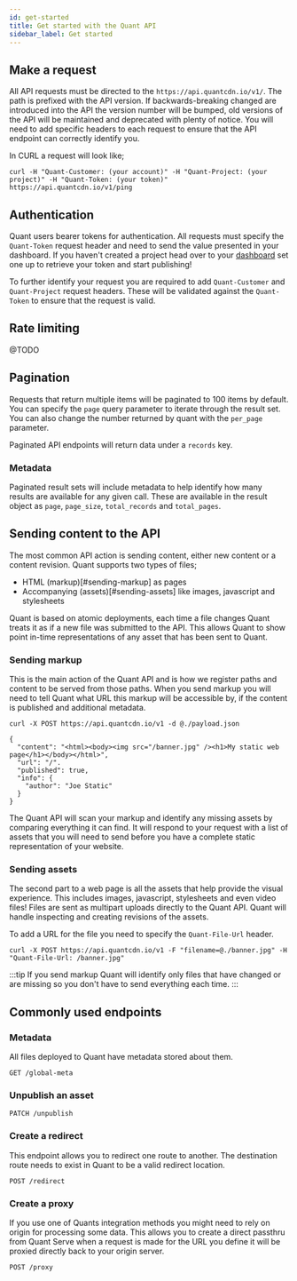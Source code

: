 ```yaml
---
id: get-started
title: Get started with the Quant API
sidebar_label: Get started
---
```



## Make a request

All API requests must be directed to the `https://api.quantcdn.io/v1/`. The path is prefixed with the API version. If backwards-breaking changed are introduced into the API the version number will be bumped, old versions of the API will be maintained and deprecated with plenty of notice. You will need to add specific headers to each request to ensure that the API endpoint can correctly identify you.

In CURL a request will look like;

```
curl -H "Quant-Customer: (your account)" -H "Quant-Project: (your project)" -H "Quant-Token: (your token)" https://api.quantcdn.io/v1/ping
```

## Authentication

Quant users bearer tokens for authentication. All requests must specify the `Quant-Token` request header and need to send the value presented in your dashboard. If you haven't created a project head over to your [dashboard](https://dashboard.quantcdn.io) set one up to retrieve your token and start publishing!

To further identify your request you are required to add `Quant-Customer` and `Quant-Project` request headers. These will be validated against the `Quant-Token` to ensure that the request is valid.

## Rate limiting

@TODO

## Pagination

Requests that return multiple items will be paginated to 100 items by default. You can specify the `page` query parameter to iterate through the result set. You can also change the number returned by quant with the `per_page` parameter.

Paginated API endpoints will return data under a `records` key.

### Metadata

Paginated result sets will include metadata to help identify how many results are available for any given call. These are available in the result object as `page`, `page_size`, `total_records` and `total_pages`.

## Sending content to the API

The most common API action is sending content, either new content or a content revision. Quant supports two types of files;

- HTML (markup)[#sending-markup] as pages
- Accompanying (assets)[#sending-assets] like images, javascript and stylesheets

Quant is based on atomic deployments, each time a file changes Quant treats it as if a new file was submitted to the API. This allows Quant to show point in-time representations of any asset that has been sent to Quant.

### Sending markup

This is the main action of the Quant API and is how we register paths and content to be served from those paths. When you send markup you will need to tell Quant what URL this markup will be accessible by, if the content is published and additional metadata.

```
curl -X POST https://api.quantcdn.io/v1 -d @./payload.json
```

```
{
  "content": "<html><body><img src="/banner.jpg" /><h1>My static web page</h1></body></html>",
  "url": "/".
  "published": true,
  "info": {
    "author": "Joe Static"
  }
}
```

The Quant API will scan your markup and identify any missing assets by comparing everything it can find. It will respond to your request with a list of assets that you will need to send before you have a complete static representation of your website.

### Sending assets

The second part to a web page is all the assets that help provide the visual experience. This includes images, javascript, stylesheets and even video files! Files are sent as multipart uploads directly to the Quant API. Quant will handle inspecting and creating revisions of the assets.

To add a URL for the file you need to specify the `Quant-File-Url` header.

```
curl -X POST https://api.quantcdn.io/v1 -F "filename=@./banner.jpg" -H "Quant-File-Url: /banner.jpg"
```

:::tip
If you send markup Quant will identify only files that have changed or are missing so you don't have to send everything each time.
:::

## Commonly used endpoints

### Metadata

All files deployed to Quant have metadata stored about them.

```
GET /global-meta
```

### Unpublish an asset



```
PATCH /unpublish
```

### Create a redirect

This endpoint allows you to redirect one route to another. The destination route needs to exist in Quant to be a valid redirect location.

```
POST /redirect
```

### Create a proxy

If you use one of Quants integration methods you might need to rely on origin for processing some data. This allows you to create a direct passthru from Quant Serve when a request is made for the URL you define it will be proxied directly back to your origin server.

```
POST /proxy
```
